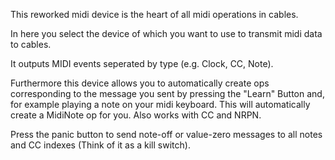 This reworked midi device is the heart of all midi operations in cables.

In here you select the device of which you want to use to transmit midi data to cables.

It outputs MIDI events seperated by type (e.g. Clock, CC, Note).

Furthermore this device allows you to automatically create ops corresponding to the message you sent by pressing the "Learn" Button and, for example playing a note on your midi keyboard. This will automatically create a MidiNote op for you. Also works with CC and NRPN.

Press the panic button to send note-off or value-zero messages to all notes and CC indexes (Think of it as a kill switch).